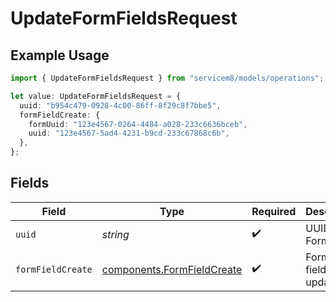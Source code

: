# UpdateFormFieldsRequest

## Example Usage

```typescript
import { UpdateFormFieldsRequest } from "servicem8/models/operations";

let value: UpdateFormFieldsRequest = {
  uuid: "b954c479-0928-4c00-86ff-8f29c8f7bbe5",
  formFieldCreate: {
    formUuid: "123e4567-0264-4484-a028-233c6636bceb",
    uuid: "123e4567-5ad4-4231-b9cd-233c67868c6b",
  },
};
```

## Fields

| Field                                                                    | Type                                                                     | Required                                                                 | Description                                                              |
| ------------------------------------------------------------------------ | ------------------------------------------------------------------------ | ------------------------------------------------------------------------ | ------------------------------------------------------------------------ |
| `uuid`                                                                   | *string*                                                                 | :heavy_check_mark:                                                       | UUID of the Form Field                                                   |
| `formFieldCreate`                                                        | [components.FormFieldCreate](../../models/components/formfieldcreate.md) | :heavy_check_mark:                                                       | Form Field fields to update                                              |